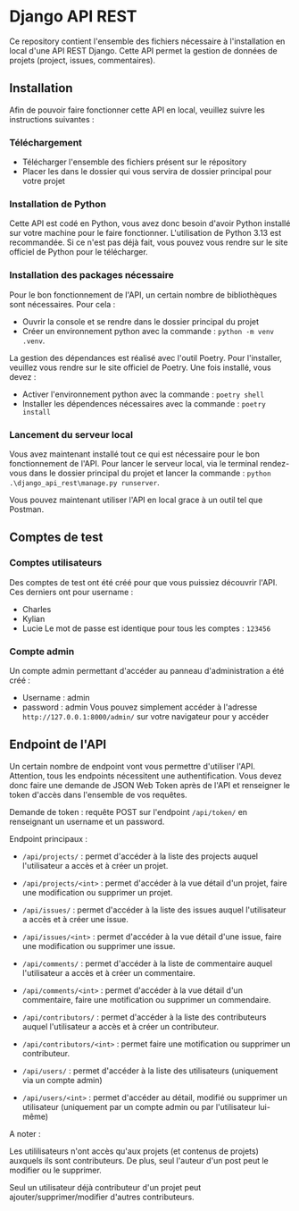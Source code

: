 # Django API REST
Ce repository contient l'ensemble des fichiers nécessaire à l'installation en local d'une API REST Django. Cette API permet la gestion de données de projets (project, issues, commentaires).
## Installation
Afin de pouvoir faire fonctionner cette API en local, veuillez suivre les instructions suivantes :
### Téléchargement
* Télécharger l'ensemble des fichiers présent sur le répository
* Placer les dans le dossier qui vous servira de dossier principal pour votre projet
### Installation de Python
Cette API est codé en Python, vous avez donc besoin d'avoir Python installé sur votre machine pour le faire fonctionner. L'utilisation de Python 3.13 est recommandée. Si ce n'est pas déjà fait, vous pouvez vous rendre sur le site officiel de Python pour le télécharger.
### Installation des packages nécessaire
Pour le bon fonctionnement de l'API, un certain nombre de bibliothèques sont nécessaires.
Pour cela :
* Ouvrir la console et se rendre dans le dossier principal du projet
* Créer un environnement python avec la commande : `python -m venv .venv`.

La gestion des dépendances est réalisé avec l'outil Poetry. Pour l'installer, veuillez vous rendre sur le site officiel de Poetry.
Une fois installé, vous devez :
* Activer l'environnement python avec la commande : `poetry shell`
* Installer les dépendences nécessaires avec la commande : `poetry install`
### Lancement du serveur local
Vous avez maintenant installé tout ce qui est nécessaire pour le bon fonctionnement de l'API. Pour lancer le serveur local, via le terminal rendez-vous dans le dossier principal du projet et lancer la commande : `python .\django_api_rest\manage.py runserver`.

Vous pouvez maintenant utiliser l'API en local grace à un outil tel que Postman.
## Comptes de test
### Comptes utilisateurs
Des comptes de test ont été créé pour que vous puissiez découvrir l'API. Ces derniers ont pour username :
* Charles
* Kylian
* Lucie
Le mot de passe est identique pour tous les comptes : `123456`
### Compte admin
Un compte admin permettant d'accéder au panneau d'administration a été créé :
* Username : admin
* password : admin
Vous pouvez simplement accéder à l'adresse `http://127.0.0.1:8000/admin/` sur votre navigateur pour y accéder
## Endpoint de l'API
Un certain nombre de endpoint vont vous permettre d'utiliser l'API. 
Attention, tous les endpoints nécessitent une authentification. Vous devez donc faire une demande de JSON Web Token après de l'API et renseigner le token d'accès dans l'ensemble de vos requêtes.

Demande de token : 
requête POST sur l'endpoint `/api/token/` en renseignant un username et un password.

Endpoint principaux :
* `/api/projects/` : permet d'accéder à la liste des projects auquel l'utilisateur a accès et à créer un projet.
* `/api/projects/<int>` : permet d'accéder à la vue détail d'un projet, faire une modification ou supprimer un projet.
* `/api/issues/` : permet d'accéder à la liste des issues auquel l'utilisateur a accès et à créer une issue.
* `/api/issues/<int>` : permet d'accéder à la vue détail d'une issue, faire une modification ou supprimer une issue.
* `/api/comments/` : permet d'accéder à la liste de commentaire auquel l'utilisateur a accès et à créer un commentaire.
* `/api/comments/<int>` : permet d'accéder à la vue détail d'un commentaire, faire une motification ou supprimer un commendaire.
* `/api/contributors/` : permet d'accéder à la liste des contributeurs auquel l'utilisateur a accès et à créer un contributeur.
* `/api/contributors/<int>` : permet faire une motification ou supprimer un contributeur.


* `/api/users/` : permet d'accéder à la liste des utilisateurs (uniquement via un compte admin)
* `/api/users/<int>` : permet d'accéder au détail, modifié ou supprimer un utilisateur (uniquement par un compte admin ou par l'utilisateur lui-même)

A noter :

Les utililisateurs n'ont accès qu'aux projets (et contenus de projets) auxquels ils sont contributeurs. De plus, seul l'auteur d'un post peut le modifier ou le supprimer.

Seul un utilisateur déjà contributeur d'un projet peut ajouter/supprimer/modifier d'autres contributeurs.